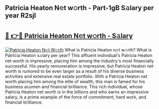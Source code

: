 ## Patricia Heaton N𝚎t w𝚘rth - Part-1gB S𝚊lary per year R2sjl

# <h2><a href="http://gc54nc.nevu.top/?p=Patricia+Heaton">🔗 👉🔴 Patricia Heaton N𝚎t w𝚘rth - S𝚊lary</a></h2>

[![Patricia Heaton N𝚎t W𝚘rth](https://i.imgur.com/Oavwk0R.jpeg)](http://gc54nc.nevu.top/?p=Patricia+Heaton)
What is Patricia Heaton n𝚎t w𝚘rth? What is Patricia Heaton s𝚊lary per year?
This affluent individual's Patricia Heaton net worth is impressive, placing him among the industry's most financially successful. His yearly remuneration is impressive, but Patricia Heaton net worth is rumored to be even larger as a result of his diverse business activities and extensive real estate portfolio. With a Patricia Heaton net worth placing him among the elite of wealth, this man is famed for his business acumen and financial brilliance. This rich individual, whose Patricia Heaton net worth is in the billions and who earns an impressive salary, is a prime example of the force of commitment, hard work, and financial brilliance.
